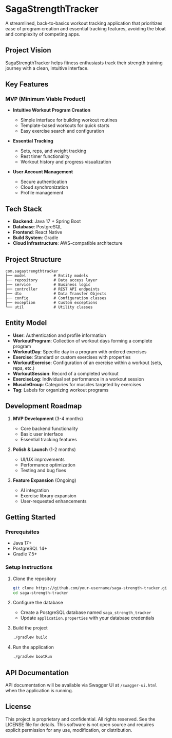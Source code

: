 # SagaStrengthTracker

A streamlined, back-to-basics workout tracking application that prioritizes ease of program creation and essential tracking features, avoiding the bloat and complexity of competing apps.

## Project Vision

SagaStrengthTracker helps fitness enthusiasts track their strength training journey with a clean, intuitive interface. 

## Key Features

### MVP (Minimum Viable Product)
- **Intuitive Workout Program Creation**
    - Simple interface for building workout routines
    - Template-based workouts for quick starts
    - Easy exercise search and configuration

- **Essential Tracking**
    - Sets, reps, and weight tracking
    - Rest timer functionality
    - Workout history and progress visualization

- **User Account Management**
    - Secure authentication
    - Cloud synchronization
    - Profile management

## Tech Stack

- **Backend**: Java 17 + Spring Boot
- **Database**: PostgreSQL
- **Frontend**: React Native
- **Build System**: Gradle
- **Cloud Infrastructure**: AWS-compatible architecture

## Project Structure

```
com.sagastrengthtracker
├── model            # Entity models
├── repository       # Data access layer
├── service          # Business logic
├── controller       # REST API endpoints
├── dto              # Data Transfer Objects
├── config           # Configuration classes
├── exception        # Custom exceptions
└── util             # Utility classes
```

## Entity Model

- **User**: Authentication and profile information
- **WorkoutProgram**: Collection of workout days forming a complete program
- **WorkoutDay**: Specific day in a program with ordered exercises
- **Exercise**: Standard or custom exercises with properties
- **WorkoutExercise**: Configuration of an exercise within a workout (sets, reps, etc.)
- **WorkoutSession**: Record of a completed workout
- **ExerciseLog**: Individual set performance in a workout session
- **MuscleGroup**: Categories for muscles targeted by exercises
- **Tag**: Labels for organizing workout programs

## Development Roadmap

1. **MVP Development** (3-4 months)
    - Core backend functionality
    - Basic user interface
    - Essential tracking features

2. **Polish & Launch** (1-2 months)
    - UI/UX improvements
    - Performance optimization
    - Testing and bug fixes

3. **Feature Expansion** (Ongoing)
    - AI integration
    - Exercise library expansion
    - User-requested enhancements

## Getting Started

### Prerequisites
- Java 17+
- PostgreSQL 14+
- Gradle 7.5+

### Setup Instructions

1. Clone the repository
   ```bash
   git clone https://github.com/your-username/saga-strength-tracker.git
   cd saga-strength-tracker
   ```

2. Configure the database
    - Create a PostgreSQL database named `saga_strength_tracker`
    - Update `application.properties` with your database credentials

3. Build the project
   ```bash
   ./gradlew build
   ```

4. Run the application
   ```bash
   ./gradlew bootRun
   ```

## API Documentation

API documentation will be available via Swagger UI at `/swagger-ui.html` when the application is running.


## License

This project is proprietary and confidential. All rights reserved. See the LICENSE file for details.
This software is not open source and requires explicit permission for any use, modification, or distribution.